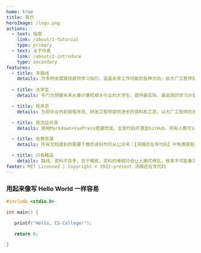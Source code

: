 ```yaml
---
home: true
title: 首页
heroImage: /logo.png
actions:
  - text: 指南
    link: /about/1-tutorial
    type: primary
  - text: 关于作者
    link: /about/2-introduce
    type: secondary
features:
  - title: 多路线
    details: 为多种发展路线提供学习指引，涵盖未来工作可能的各种方向，由大厂工程师提供信息，远比老师、辅导员、同学更加有用。
    
  - title: 大学生
    details: 专门为想要未来从事计算机相关行业的大学生，提供最实际、最高效的学习计划安排，涵盖大学四年全部时光，学什么？为什么学？怎么学？

  - title: 程序员
    details: 为刚毕业的初级程序员、研发工程师提供进步的资料和工具，以大厂工程师的发展路线为基础，共同努力提升个人技术能力与软实力。

  - title: 简洁且开源
    details: 使用Markdown+VuePress搭建而成，全部代码开源至GitHub，所有人都可以向此仓库提交代码，为了让同学们变得更优秀，需要所有人的努力。

  - title: 免费资源
    details: 所有文档提到的需要下载的资料均可从公众号：【汤姆还在写代码】中免费获取，并且随时保持最新，保证最好。

  - title: 只有精品
    details: 路线、资料不在多，在于精炼，资料的堆砌只会让人眼花缭乱，根本不可能看完，优秀的同学们、大厂工程师们都一致认可、评分高的资料。
footer: MIT Licensed | Copyright © 2022-present 汤姆还在写代码
---
```


### 用起来像写 Hello World 一样容易

```c
#include <stdio.h>

int main() {

   printf("Hello, CS-College!");

   return 0;

}
```